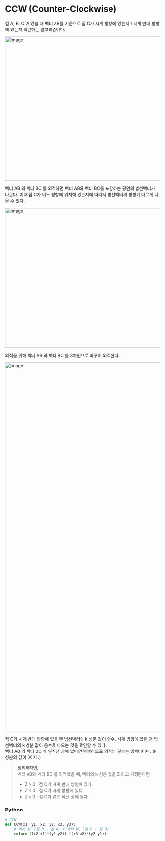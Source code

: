 # CCW (Counter-Clockwise)
점 A, B, C 가 있을 때 벡터 AB를 기준으로 점 C가 시계 방향에 있는지 / 시계 반대 방향에 있는지 확인하는 알고리즘이다.

<img width="857" height="469" alt="image" src="https://github.com/user-attachments/assets/f2b37d06-77df-42b9-8563-e50fbd3c1247" />

벡터 AB 와 벡터 BC 를 외적하면 벡터 AB와 벡터 BC를 포함하는 평면의 법선벡터가 나온다.
이때 점 C가 어느 방향에 위치해 있는지에 따라서 법선벡터의 방향이 다르게 나올 수 있다.

<img width="845" height="455" alt="image" src="https://github.com/user-attachments/assets/214e9b95-9d86-4f16-81b1-1183135a0f79" />

외적을 위해 벡터 AB 와 벡터 BC 를 3차원으로 바꾸어 외적한다. 

<img width="1200" alt="image" src="https://github.com/user-attachments/assets/206d83a6-4b65-4fee-903a-f1017065a4f2" />

점 C가 시계 반대 방향에 있을 땐 법선벡터의 k 성분 값이 양수, 시계 방향에 있을 땐 법선벡터의 k 성분 값이 음수로 나오는 것을 확인할 수 있다.  
벡터 AB 와 벡터 BC 가 일직선 상에 있다면 평행하므로 외적의 결과는 영벡터이다. (k 성분의 값이 0이다.)

> **정리하자면,**  
> 벡터 AB와 벡터 BC 를 외적했을 때, 벡터의 k 성분 값을 Z 라고 가정한다면
> - Z > 0 : 점 C가 시계 반대 방향에 있다.
> - Z < 0 : 점 C가 시걔 방향에 있다.
> - Z = 0 : 점 C가 같은 직선 상에 있다.

### Python
```py
# CCW
def CCW(x1, y1, x2, y2, x3, y3):
    # 벡터 AB (점 B - 점 A) X 벡터 BC (점 C - 점 B)
    return ((x2-x1)*(y3-y2))-((x3-x2)*(y2-y1))
```
